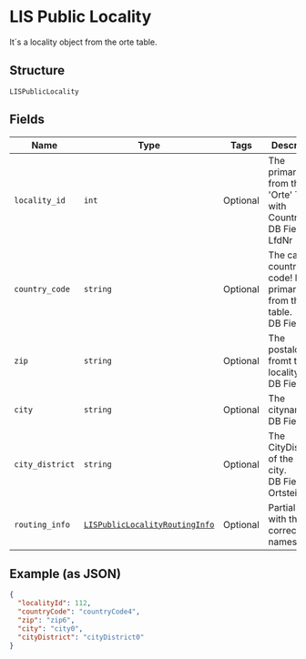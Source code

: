 
# LIS Public Locality

It´s a locality object from the orte table.

## Structure

`LISPublicLocality`

## Fields

| Name | Type | Tags | Description |
|  --- | --- | --- | --- |
| `locality_id` | `int` | Optional | The primarykey from the 'Orte' Table with CountryCode<br>DB Field: LfdNr |
| `country_code` | `string` | Optional | The car country code! It´s the primary key from the orte table.<br>DB Field: LKZ |
| `zip` | `string` | Optional | The postalcode fromt the locality<br>DB Field: PLZ |
| `city` | `string` | Optional | The cityname<br>DB Field: Ort |
| `city_district` | `string` | Optional | The CityDistrict of the named city.<br>DB Field: Ortsteil |
| `routing_info` | [`LISPublicLocalityRoutingInfo`](../../doc/models/lis-public-locality-routing-info.md) | Optional | Partial class with the correct namespace |

## Example (as JSON)

```json
{
  "localityId": 112,
  "countryCode": "countryCode4",
  "zip": "zip6",
  "city": "city0",
  "cityDistrict": "cityDistrict0"
}
```

